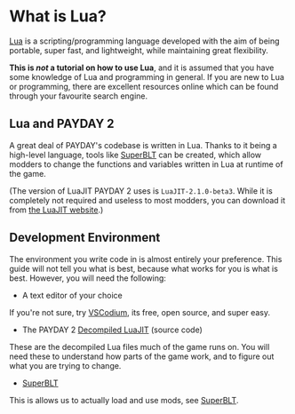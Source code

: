 # What is Lua?

[Lua](https://www.lua.org/about.html) is a scripting/programming language developed with the aim of being portable, super fast, and lightweight, while maintaining great flexibility.

**This is *not* a tutorial on how to use Lua**, and it is assumed that you have some knowledge of Lua and programming in general. If you are new to Lua or programming, there are excellent resources online which can be found through your favourite search engine.

## Lua and PAYDAY 2

A great deal of PAYDAY's codebase is written in Lua. Thanks to it being a high-level language, tools like [SuperBLT](../tools/superblt.md) can be created, which allow modders to change the functions and variables written in Lua at runtime of the game.

(The version of LuaJIT PAYDAY 2 uses is `LuaJIT-2.1.0-beta3`. While it is completely not required and useless to most modders, you can download it from [the LuaJIT website](https://luajit.org/download.html).)

## Development Environment

The environment you write code in is almost entirely your preference. This guide will not tell you what is best, because what works for you is what is best. However, you will need the following:

* A text editor of your choice

If you're not sure, try [VSCodium](https://vscodium.com/), its free, open source, and super easy.

* The PAYDAY 2 [Decompiled LuaJIT](https://github.com/steam-test1/Payday-2-LuaJIT-Complete) (source code)

These are the decompiled Lua files much of the game runs on. You will need these to understand how parts of the game work, and to figure out what you are trying to change.

* [SuperBLT](https://superblt.znix.xyz)

This is allows us to actually load and use mods, see [SuperBLT](../tools/superblt.md).
